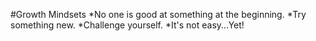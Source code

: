 #Growth Mindsets
*No one is good at something at the beginning.
*Try something new.
*Challenge yourself.
*It's not easy...Yet!
